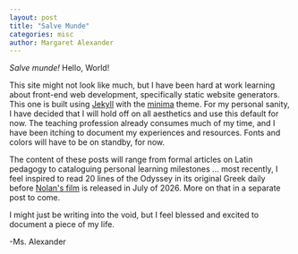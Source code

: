 ```yaml
---
layout: post
title: "Salve Munde"
categories: misc
author: Margaret Alexander
---
```

*Salve munde!* Hello, World!

This site might not look like much, but I have been hard at work learning about front-end web development, specifically static website generators. This one is built using [Jekyll](https://jekyllrb.com/) with the [minima](https://github.com/jekyll/minima) theme. For my personal sanity, I have decided that I will hold off on all aesthetics and use this default for now. The teaching profession already consumes much of my time, and I have been itching to document my experiences and resources. Fonts and colors will have to be on standby, for now.

The content of these posts will range from formal articles on Latin pedagogy to cataloguing personal learning milestones ... most recently, I feel inspired to read 20 lines of the Odyssey in its original Greek daily before [Nolan's film](https://www.imdb.com/title/tt33764258/) is released in July of 2026. More on that in a separate post to come.

I might just be writing into the void, but I feel blessed and excited to document a piece of my life.

-Ms. Alexander